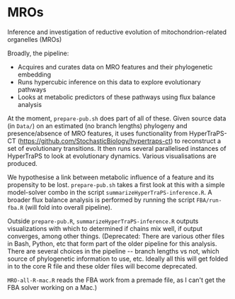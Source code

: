 # MROs

Inference and investigation of reductive evolution of mitochondrion-related organelles (MROs)

Broadly, the pipeline:
* Acquires and curates data on MRO features and their phylogenetic embedding
* Runs hypercubic inference on this data to explore evolutionary pathways
* Looks at metabolic predictors of these pathways using flux balance analysis

At the moment, `prepare-pub.sh` does part of all of these. Given source data (in `Data/`) on an estimated (no branch lengths) phylogeny and presence/absence of MRO features, it uses functionality from HyperTraPS-CT (https://github.com/StochasticBiology/hypertraps-ct) to reconstruct a set of evolutionary transitions. It then runs several parallelised instances of HyperTraPS to look at evolutionary dynamics. Various visualisations are produced.

We hypothesise a link between metabolic influence of a feature and its propensity to be lost. `prepare-pub.sh` takes a first look at this with a simple model-solver combo in the script `summarizeHyperTraPS-inference.R`. A broader flux balance analysis is performed by running the script `FBA/run-fba.R` (will fold into overall pipeline). 

Outside `prepare-pub.R`, `summarizeHyperTraPS-inference.R` outputs visualizations with which to determined if chains mix well, if output converges, among other things. (Deprecated: There are various other files in Bash, Python, etc that form part of the older pipeline for this analysis. There are several choices in the pipeline -- branch lengths vs not, which source of phylogenetic information to use, etc. Ideally all this will get folded in to the core R file and these older files will become deprecated.

`MRO-all-R-mac.R` reads the FBA work from a premade file, as I can't get the FBA solver working on a Mac.)
